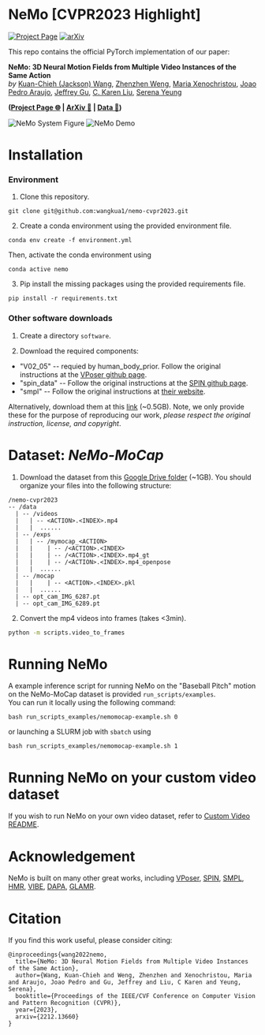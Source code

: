 # NeMo [CVPR2023 Highlight]

[![Project Page](https://img.shields.io/badge/-project%20page-blueviolet)](https://sites.google.com/view/nemo-neural-motion-field)
[![arXiv](https://img.shields.io/badge/arxiv-2212.13660-red)](https://arxiv.org/abs/2212.13660)

This repo contains the official PyTorch implementation of our paper:

**NeMo: 3D Neural Motion Fields from Multiple Video Instances of the Same Action**  
_by_ [Kuan-Chieh (Jackson) Wang](https://wangkua1.github.io/), [Zhenzhen Weng](https://zzweng.github.io/), [Maria Xenochristou](https://mariaxen.github.io/), [Joao Pedro Araujo](https://scholar.google.com/citations?user=fs8k5acAAAAJ&hl=en), [Jeffrey Gu](https://its-gucci.github.io/), [C. Karen Liu](https://tml.stanford.edu/), [Serena Yeung](https://ai.stanford.edu/~syyeung/)

**([Project Page 🌐](https://sites.google.com/view/nemo-neural-motion-field) | [ArXiv 📄](https://arxiv.org/abs/2212.13660) | [Data 📀](https://drive.google.com/drive/folders/141-mBNwaSxYa4TB7HR4emDbMJ3ykc964?usp=share_link))**

![NeMo System Figure](asset/nemo-sys-fig.jpeg)
![NeMo Demo](<asset/baseball%20pitch%20(test%201).gif>)

# Installation

### Environment

1. Clone this repository.

```
git clone git@github.com:wangkua1/nemo-cvpr2023.git
```

2. Create a conda environment using the provided environment file.

```
conda env create -f environment.yml
```

Then, activate the conda environment using

```
conda active nemo
```

3. Pip install the missing packages using the provided requirements file.

```
pip install -r requirements.txt
```

### Other software downloads

1. Create a directory `software`.

2. Download the required components:

- "V02_05" -- requied by human_body_prior. Follow the original instructions at the [VPoser github page](https://github.com/nghorbani/human_body_prior).
- "spin_data" -- Follow the original instructions at the [SPIN github page](https://github.com/nkolot/SPIN).
- "smpl" -- Follow the original instructions at [their website](https://smpl.is.tue.mpg.de/).

Alternatively, download them at this [link](https://drive.google.com/drive/folders/1mEqMgHRndJK_4skVP-3v4mxUIS0FapQk?usp=share_link) (~0.5GB).
Note, we only provide these for the purpose of reproducing our work, _please respect the original instruction, license, and copyright_.

# Dataset: _NeMo-MoCap_

1. Download the dataset from this [Google Drive folder](https://drive.google.com/drive/folders/141-mBNwaSxYa4TB7HR4emDbMJ3ykc964?usp=share_link) (~1GB).
   You should organize your files into the following structure:

```
/nemo-cvpr2023
-- /data
  | -- /videos
  |   | -- <ACTION>.<INDEX>.mp4
  |   |  ......
  | -- /exps
  |   | -- /mymocap_<ACTION>
  |   |    | -- /<ACTION>.<INDEX>
  |   |    | -- /<ACTION>.<INDEX>.mp4_gt
  |   |    | -- /<ACTION>.<INDEX>.mp4_openpose
  |   |  ......
  | -- /mocap
  |   |    | -- <ACTION>.<INDEX>.pkl
  |   |  ......
  | -- opt_cam_IMG_6287.pt
  | -- opt_cam_IMG_6289.pt

```

2. Convert the mp4 videos into frames (takes <3min).

```bash
python -m scripts.video_to_frames
```

# Running NeMo

A example inference script for running NeMo on the "Baseball Pitch" motion on the NeMo-MoCap dataset is provided `run_scripts/examples`.  
You can run it locally using the following command:

```
bash run_scripts_examples/nemomocap-example.sh 0
```

or launching a SLURM job with `sbatch` using

```
bash run_scripts_examples/nemomocap-example.sh 1
```

# Running NeMo on your custom video dataset

If you wish to run NeMo on your own video dataset, refer to [Custom Video README](custom_video/README.md).

# Acknowledgement

NeMo is built on many other great works, including
[VPoser](https://github.com/nghorbani/human_body_prior),
[SPIN](https://github.com/nkolot/SPIN),
[SMPL](https://smpl.is.tue.mpg.de/),
[HMR](https://github.com/akanazawa/hmr),
[VIBE](https://github.com/mkocabas/VIBE),
[DAPA](https://github.com/zzweng/dapa_release),
[GLAMR](https://github.com/NVlabs/GLAMR).

# Citation

If you find this work useful, please consider citing:

```
@inproceedings{wang2022nemo,
  title={NeMo: 3D Neural Motion Fields from Multiple Video Instances of the Same Action},
  author={Wang, Kuan-Chieh and Weng, Zhenzhen and Xenochristou, Maria and Araujo, Joao Pedro and Gu, Jeffrey and Liu, C Karen and Yeung, Serena},
  booktitle={Proceedings of the IEEE/CVF Conference on Computer Vision and Pattern Recognition (CVPR)},
  year={2023},
  arxiv={2212.13660}
}
```
